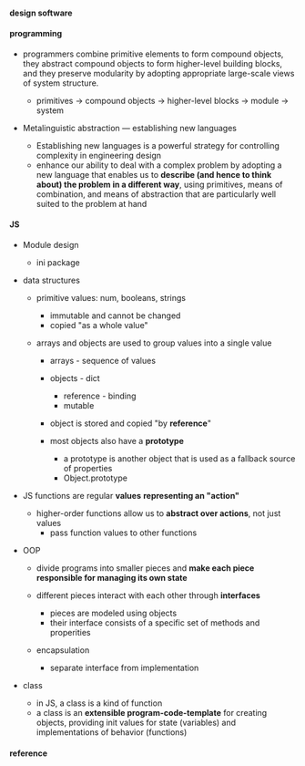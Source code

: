 
#### design software 

#### programming
* programmers combine primitive elements to form compound objects, they abstract compound objects to form higher-level building blocks, and they preserve modularity by adopting appropriate large-scale views of system structure.  
    - primitives -> compound objects -> higher-level blocks -> module -> system  

* Metalinguistic abstraction — establishing new languages  
    - Establishing new languages is a powerful strategy for controlling complexity in engineering design  
    - enhance our ability to deal with a complex problem by adopting a new language that enables us to **describe (and hence to think about) the problem in a different way**, using primitives, means of combination, and means of abstraction that are particularly well suited to the problem at hand  



#### JS  
* Module design    
    - ini package  

* data structures  
    - primitive values: num, booleans, strings 
        + immutable and cannot be changed  
        +  copied "as a whole value" 

    - arrays and objects are used to group values into a single value  
        + arrays  - sequence of values  
        + objects - dict  
            + reference  - binding 
            + mutable  
        + object is stored and copied "by **reference**"  
        
        + most objects also have a **prototype**  
            + a prototype is another object that is used as a fallback source of properties  
            + Object.prototype  

    
* JS functions are regular **values** **representing an "action"**     
    - higher-order functions allow us to **abstract over actions**, not just values  
        + pass function values to other functions  

* OOP  
    - divide programs into smaller pieces and **make each piece responsible for managing its own state**  
    - different pieces interact with each other through **interfaces**  
        + pieces are modeled using objects  
        + their interface consists of a specific set of methods and properities  

    - encapsulation  
        + separate interface from implementation     


* class  
    - in JS, a class is a kind of function  
    - a class is an **extensible program-code-template** for creating objects,
    providing init values for state (variables) and implementations of behavior (functions)



#### reference  

